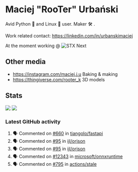 # Maciej "RooTer" Urbański

Avid Python 🐍 and Linux 🐧 user.
Maker 🛠 .

Work related contact: https://linkedin.com/in/urbanskimaciej

At the moment working @ ![STX Next](https://www.stxnext.com/hubfs/stxnext_web_claim_gradient-1.svg)

## Other media

* https://instagram.com/maciej.j.u Baking & making
* https://thingiverse.com/rooter_k 3D models

## Stats

![](https://github-readme-stats.vercel.app/api?username=rooterkyberian&hide_title=true&show_icons=true&count_private=true&theme=graywhite)
![](https://komarev.com/ghpvc/?username=rooterkyberian&color=lightgray&style=flat-square)

### Latest GitHub activity
<!--START_SECTION:activity-->
1. 🗣 Commented on [#660](https://github.com/tiangolo/fastapi/issues/660) in [tiangolo/fastapi](https://github.com/tiangolo/fastapi)
2. 🗣 Commented on [#95](https://github.com/ijl/orjson/issues/95) in [ijl/orjson](https://github.com/ijl/orjson)
3. 🗣 Commented on [#95](https://github.com/ijl/orjson/issues/95) in [ijl/orjson](https://github.com/ijl/orjson)
4. 🗣 Commented on [#12343](https://github.com/microsoft/onnxruntime/issues/12343) in [microsoft/onnxruntime](https://github.com/microsoft/onnxruntime)
5. 🗣 Commented on [#795](https://github.com/actions/stale/issues/795) in [actions/stale](https://github.com/actions/stale)
<!--END_SECTION:activity-->

